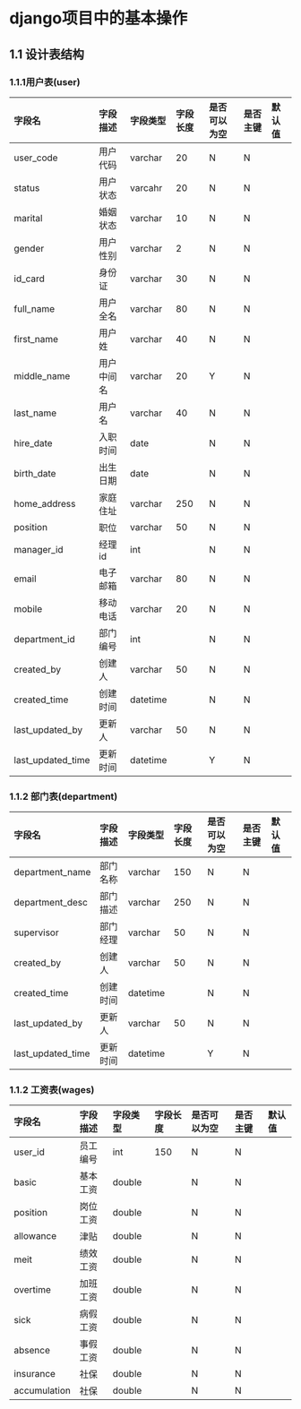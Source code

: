# django项目中的基本操作

## 1.1 设计表结构
### 1.1.1用户表(user)

|字段名|字段描述|字段类型|字段长度|是否可以为空|是否主键|默认值|
|:----|:------|:------|:------|:--------|:------|:----|
|user_code|用户代码|varchar|20|N|N||
|status|用户状态|varcahr|20|N|N||
|marital|婚姻状态|varchar|10|N|N||
|gender|用户性别|varchar|2|N|N||
|id_card|身份证|varchar|30|N|N||
|full_name|用户全名|varchar|80|N|N||
|first_name|用户姓|varchar|40|N|N||
|middle_name|用户中间名|varchar|20|Y|N||
|last_name|用户名|varchar|40|N|N|
|hire_date|入职时间|date||N|N||
|birth_date|出生日期|date||N|N||
|home_address|家庭住址|varchar|250|N|N||
|position|职位|varchar|50|N|N||
|manager_id|经理id|int||N|N||
|email|电子邮箱|varchar|80|N|N||
|mobile|移动电话|varchar|20|N|N||
|department_id|部门编号|int||N|N||
|created_by|创建人|varchar|50|N|N||
|created_time|创建时间|datetime||N|N||
|last_updated_by|更新人|varchar|50|N|N||
|last_updated_time|更新时间|datetime||Y|N||



### 1.1.2 部门表(department)
|字段名|字段描述|字段类型|字段长度|是否可以为空|是否主键|默认值|
|:----|:------|:------|:------|:--------|:------|:----|
|department_name|部门名称|varchar|150|N|N||
|department_desc|部门描述|varchar|250|N|N||
|supervisor|部门经理|varchar|50|N|N||
|created_by|创建人|varchar|50|N|N||
|created_time|创建时间|datetime||N|N||
|last_updated_by|更新人|varchar|50|N|N||
|last_updated_time|更新时间|datetime||Y|N||

### 1.1.2 工资表(wages)
|字段名|字段描述|字段类型|字段长度|是否可以为空|是否主键|默认值|
|:----|:------|:------|:------|:--------|:------|:----|
|user_id|员工编号|int|150|N|N||
|basic|基本工资|double||N|N||
|position|岗位工资|double||N|N||
|allowance|津贴|double||N|N||
|meit|绩效工资|double||N|N||
|overtime|加班工资|double||N|N||
|sick|病假工资|double||N|N||
|absence|事假工资|double||N|N||
|insurance|社保|double||N|N||
|accumulation|社保|double||N|N||
